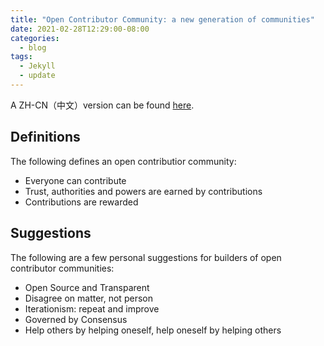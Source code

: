 ```yaml
---
title: "Open Contributor Community: a new generation of communities"
date: 2021-02-28T12:29:00-08:00
categories:
  - blog
tags:
  - Jekyll
  - update
---
```


A ZH-CN（中文）version can be found [here](/blog/occ-cn/).

## Definitions

The following defines an open contributior community:

- Everyone can contribute
- Trust, authorities and powers are earned by contributions
- Contributions are rewarded

## Suggestions

The following are a few personal suggestions for builders of open contributor communities:

- Open Source and Transparent
- Disagree on matter, not person
- Iterationism: repeat and improve
- Governed by Consensus
- Help others by helping oneself, help oneself by helping others
